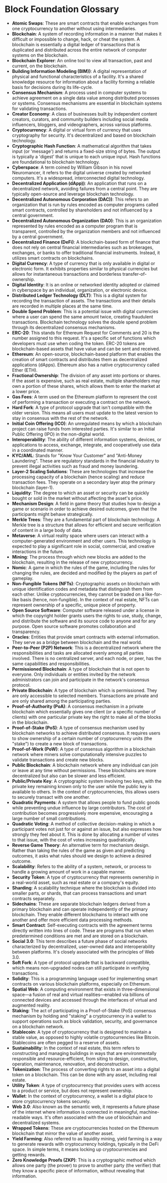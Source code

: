 # Block Foundation Glossary

* **Atomic Swaps**: These are smart contracts that enable exchanges from one cryptocurrency to another without using intermediaries.
* **Blockchain**: A system of recording information in a manner that makes it difficult or impossible to change, hack, or cheat the system. A blockchain is essentially a digital ledger of transactions that is duplicated and distributed across the entire network of computer systems on the blockchain.
* **Blockchain Explorer**: An online tool to view all transaction, past and current, on the blockchain.
* **Building Information Modeling (BIM))**: A digital representation of physical and functional characteristics of a facility. It's a shared knowledge resource for information about a facility forming a reliable basis for decisions during its life-cycle.
* **Consensus Mechanism**: A process used in computer systems to achieve agreement on a single data value among distributed processes or systems. Consensus mechanisms are essential in blockchain systems for validating transactions.
* **Creator Economy**: A class of businesses built by independent content creators, curators, and community builders including social media influencers, bloggers, and videographers, across various platforms.
* **Cryptocurrency**: A digital or virtual form of currency that uses cryptography for security. It's decentralized and based on blockchain technology.
* **Cryptographic Hash Function**: A mathematical algorithm that takes input (or 'message') and returns a fixed-size string of bytes. The output is typically a 'digest' that is unique to each unique input. Hash functions are foundational to blockchain technology.
* **Cyberspace**: A term coined by William Gibson in his novel Neuromancer, it refers to the digital universe created by networked computers. It's a widespread, interconnected digital technology.
* **Decentralized Application (dApp))**: An application that runs on a decentralized network, avoiding failures from a central point. They are typically open-source and leverage blockchain technology.
* **Decentralized Autonomous Corporation (DAC))**: This refers to an organization that is run by rules encoded as computer programs called smart contracts, controlled by shareholders and not influenced by a central government.
* **Decentralized Autonomous Organization (DAO)**: This is an organization represented by rules encoded as a computer program that is transparent, controlled by the organization members and not influenced by a central government.
* **Decentralized Finance (DeFi)**: A blockchain-based form of finance that does not rely on central financial intermediaries such as brokerages, exchanges, or banks to offer traditional financial instruments. Instead, it utilizes smart contracts on blockchains.
* **Digital Currency**: A type of currency that is only available in digital or electronic form. It exhibits properties similar to physical currencies but allows for instantaneous transactions and borderless transfer-of-ownership.
* **Digital Identity**: It is an online or networked identity adopted or claimed in cyberspace by an individual, organization, or electronic device.
* **Distributed Ledger Technology (DLT)**: This is a digital system for recording the transaction of assets. The transactions and their details are recorded in multiple places at the same time.
* **Double Spend Problem**: This is a potential issue with digital currencies where a user can spend the same amount twice, creating fraudulent transactions. Blockchain technology solves the double spend problem through its decentralized consensus mechanisms.
* **ERC-20**: This stands for Ethereum Request for Comments and 20 is the number assigned to this request. It's a specific set of functions which developers must use when coding the token. ERC-20 tokens are blockchain-based assets that have value and can be sent and received.
* **Ethereum**: An open-source, blockchain-based platform that enables the creation of smart contracts and distributes them as decentralized applications (dApps). Ethereum also has a native cryptocurrency called Ether (ETH).
* **Fractional Ownership**: The division of any asset into portions or shares. If the asset is expensive, such as real estate, multiple shareholders may own a portion of these shares, which allows them to enter the market at a lower price.
* **Gas Fees**: A term used on the Ethereum platform to represent the cost of performing a transaction or executing a contract on the network.
* **Hard Fork**: A type of protocol upgrade that isn't compatible with the older version. This means all users must update to the latest version to stay in consensus with the rest of the network.
* **Initial Coin Offering (ICO)**: An unregulated means by which a blockchain project can raise funds from interested parties. It's similar to an Initial Public Offering (IPO) in the non-digital world.
* **Interoperability**: The ability of different information systems, devices, or applications to access, exchange, integrate, and cooperatively use data in a coordinated manner.
* **KYC/AML**: Stands for "Know Your Customer" and "Anti-Money Laundering". These are regulatory standards in the financial industry to prevent illegal activities such as fraud and money laundering.
* **Layer-2 Scaling Solutions**: These are technologies that increase the processing capacity of a blockchain (hence scaling) and reduce transaction fees. They operate on a secondary layer atop the primary blockchain (layer-1).
* **Liquidity**: The degree to which an asset or security can be quickly bought or sold in the market without affecting the asset's price.
* **Mechanism Design**: A field in game theory that studies how to design a game or scenario in order to achieve desired outcomes, given that the participants might behave strategically. 
* **Merkle Trees**: They are a fundamental part of blockchain technology. A Merkle tree is a structure that allows for efficient and secure verification of content in a large body of data.
* **Metaverse**: A virtual reality space where users can interact with a computer-generated environment and other users. This technology is expected to play a significant role in social, commercial, and creative interactions in the future.
* **Mining**: The process through which new blocks are added to the blockchain, resulting in the release of new cryptocurrency.
* **Nomic**: A game in which the rules of the game, including the rules for changing the rules, are decided and modified by the players as part of gameplay.
* **Non-Fungible Tokens (NFTs)**: Cryptographic assets on blockchain with unique identification codes and metadata that distinguish them from each other. Unlike cryptocurrencies, they cannot be traded on a like-for-like basis (hence, non-fungible). In the context of real estate, NFTs can represent ownership of a specific, unique piece of property.
* **Open Source Software**: Computer software released under a license in which the copyright holder grants users the rights to use, study, change, and distribute the software and its source code to anyone and for any purpose. Open source software promotes collaboration and transparency.
* **Oracles**: Entities that provide smart contracts with external information. They serve as a bridge between blockchain and the real world.
* **Peer-to-Peer (P2P) Network**: This is a decentralized network where the responsibilities and tasks are allocated evenly among all parties involved. There is no centralized server, and each node, or peer, has the same capabilities and responsibilities.
* **Permissioned Blockchain**: A type of blockchain that is not open to everyone. Only individuals or entities invited by the network administrators can join and participate in the network's consensus protocol.
* **Private Blockchain**: A type of blockchain which is permissioned. They are only accessible to selected members. Transactions are private and are only shared among the participating parties.
* **Proof-of-Authority (PoA)**: A consensus mechanism in a private blockchain which essentially gives one client (or a specific number of clients) with one particular private key the right to make all of the blocks in the blockchain.
* **Proof-of-Stake (PoS)**: A type of consensus mechanism used by blockchain networks to achieve distributed consensus. It requires users to show ownership of a certain number of cryptocurrency units (the "stake") to create a new block of transactions.
* **Proof-of-Work (PoW)**: A type of consensus algorithm in a blockchain network where miners solve computationally intensive puzzles to validate transactions and create new blocks.
* **Public Blockchain**: A blockchain network where any individual can join or leave at any time without permissions. These blockchains are more decentralized but also can be slower and less efficient.
* **Public/Private Key**: A cryptographic system involving two keys, with the private key remaining known only to the user while the public key is available to others. In the context of cryptocurrencies, this allows users to securely transact with one another.
* **Quadratic Payments**: A system that allows people to fund public goods while preventing undue influence by large contributors. The cost of contribution becomes progressively more expensive, encouraging a large number of small contributions.
* **Quadratic Voting**: A method of collective decision-making in which a participant votes not just for or against an issue, but also expresses how strongly they feel about it. This is done by allocating a number of votes to that issue, with the cost of votes increasing quadratically.
* **Reverse Game Theory**: An alternative term for mechanism design. Rather than taking the rules of the game as given and predicting outcomes, it asks what rules should we design to achieve a desired outcome.
* **Scalability**: Refers to the ability of a system, network, or process to handle a growing amount of work in a capable manner.
* **Security Token**: A type of cryptocurrency that represents ownership in a real-world asset, such as real estate or a company's equity.
* **Sharding**: A scalability technique where the blockchain is divided into smaller parts, or shards, that can process transactions and smart contracts separately.
* **Sidechains**: These are separate blockchain ledgers derived from a primary blockchain and can operate independently of the primary blockchain. They enable different blockchains to interact with one another and offer more efficient data processing methods.
* **Smart Contract**: Self-executing contracts with the agreement terms directly written into lines of code. These are programs that run when predetermined conditions are met and are stored on a blockchain.
* **Social 3.0**: This term describes a future phase of social networks characterized by decentralized, user-owned data and interoperability between platforms. It's closely associated with the principles of Web 3.0.
* **Soft Fork**: A type of protocol upgrade that is backward compatible, which means non-upgraded nodes can still participate in verifying transactions.
* **Solidity**: This is a programming language used for implementing smart contracts on various blockchain platforms, especially on Ethereum.
* **Spatial Web**: A computing environment that exists in three-dimensional space—a fusion of real and virtual realities—enabled via billions of connected devices and accessed through the interfaces of virtual and augmented reality.
* **Staking**: The act of participating in a Proof-of-Stake (PoS) consensus mechanism by holding and "staking" a cryptocurrency in a wallet to support operations such as block validation, security, and governance on a blockchain network.
* **Stablecoin**: A type of cryptocurrency that is designed to maintain a stable value, as opposed to highly volatile cryptocurrencies like Bitcoin. Stablecoins are often pegged to a reserve of assets.
* **Sustainability**: In the context of real estate, this term refers to constructing and managing buildings in ways that are environmentally responsible and resource-efficient, from siting to design, construction, operation, maintenance, renovation, and deconstruction.
* **Tokenization**: The process of converting rights to an asset into a digital token on a blockchain. This can be done with any asset, including real estate.
* **Utility Token**: A type of cryptocurrency that provides users with access to a product or service, but does not represent ownership.
* **Wallet**: In the context of cryptocurrency, a wallet is a digital place to store cryptocurrency tokens securely.
* **Web 3.0**: Also known as the semantic web, it represents a future phase of the internet where information is connected in meaningful, machine-readable ways. It's often associated with the use of blockchain and decentralized systems.
* **Wrapped Tokens**: These are cryptocurrencies hosted on the Ethereum blockchain that mirror the value of another asset.
* **Yield Farming**: Also referred to as liquidity mining, yield farming is a way to generate rewards with cryptocurrency holdings, typically in the DeFi space. In simple terms, it means locking up cryptocurrencies and getting rewards.
* **Zero Knowledge Proofs (ZKP)**: This is a cryptographic method which allows one party (the prover) to prove to another party (the verifier) that they know a specific piece of information, without revealing that information.
